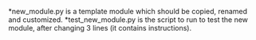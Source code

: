 *new_module.py is a template module which should be copied, renamed and customized.
*test_new_module.py is the script to run to test the new module, after changing 3 lines (it contains instructions). 